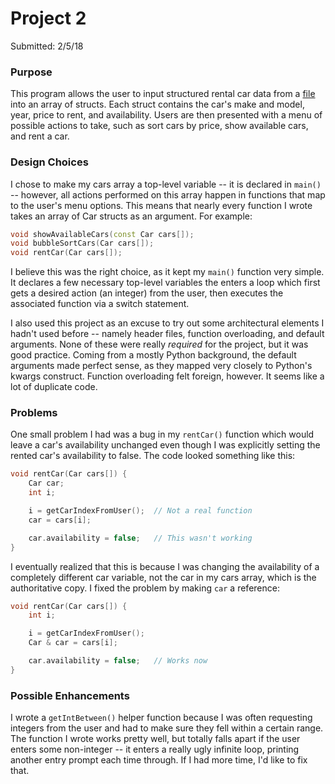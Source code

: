 # Project 2
Submitted: 2/5/18

### Purpose
This program allows the user to input structured rental car data from
a [file](.Cars.txt) into an array of structs. Each struct contains
the car's make and model, year, price to rent, and availability. Users
are then presented with a menu of possible actions to take, such as
sort cars by price, show available cars, and rent a car.

### Design Choices
I chose to make my cars array a top-level variable -- it is declared
in `main()` -- however, all actions performed on this array happen in
functions that map to the user's menu options. This means that nearly
every function I wrote takes an array of Car structs as an argument.
For example:

```cpp
void showAvailableCars(const Car cars[]);
void bubbleSortCars(Car cars[]);
void rentCar(Car cars[]);
```
I believe this was the right choice, as it kept my `main()` function
very simple. It declares a few necessary top-level variables the
enters a loop which first gets a desired action (an integer) from the
user, then executes the associated function via a switch statement.

I also used this project as an excuse to try out some architectural
elements I hadn't used before -- namely header files, function
overloading, and default arguments. None of these were really *required*
for the project, but it was good practice. Coming from a mostly
Python background, the default arguments made perfect sense, as they
mapped very closely to Python's kwargs construct. Function overloading
felt foreign, however. It seems like a lot of duplicate code.

### Problems
One small problem I had was a bug in my `rentCar()` function which
would leave a car's availability unchanged even though I was explicitly
setting the rented car's availability to false. The code looked something
like this:

```cpp
void rentCar(Car cars[]) {
    Car car;
    int i;

    i = getCarIndexFromUser();  // Not a real function
    car = cars[i];

    car.availability = false;   // This wasn't working
}
```

I eventually realized that this is because I was changing the availability
of a completely different car variable, not the car in my cars array,
which is the authoritative copy. I fixed the problem by making `car` a
reference:

```cpp
void rentCar(Car cars[]) {
    int i;

    i = getCarIndexFromUser();
    Car & car = cars[i];

    car.availability = false;   // Works now
}
```

### Possible Enhancements
I wrote a `getIntBetween()` helper function because I was often
requesting integers from the user and had to make sure they fell within
a certain range. The function I wrote works pretty well, but totally
falls apart if the user enters some non-integer -- it enters a really
ugly infinite loop, printing another entry prompt each time through. If
I had more time, I'd like to fix that.